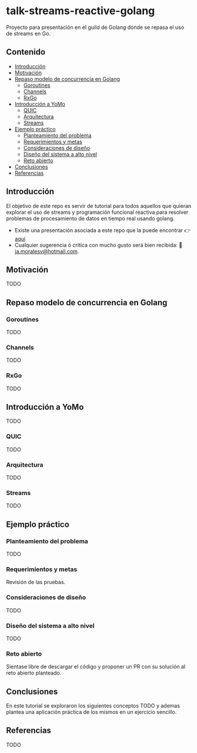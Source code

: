 # talk-streams-reactive-golang
Proyecto para presentación en el guild de Golang donde se repasa el uso de streams en Go.

## Contenido
- [Introducción](#Introducción)
- [Motivación](#Motivación)
- [Repaso modelo de concurrencia en Golang](#Repaso-modelo-de-concurrencia-en-Golang)
  -  [Goroutines](#Goroutines)
  -  [Channels](#Channels)
  -  [RxGo](#RxGo)
- [Introducción a YoMo](#Introducción-a-YoMo)
  -  [QUIC](#QUIC)
  -  [Arquitectura](#Arquitectura)
  -  [Streams](#Streams)
- [Ejemplo práctico](#Ejemplo-práctico)
  -  [Planteamiento del problema](#Planteamiento-del-problema)
  -  [Requerimientos y metas](#Requerimientos-y-metas)
  -  [Consideraciones de diseño](#Consideraciones-de-diseño)
  -  [Diseño del sistema a alto nivel](#Diseño-del-sistema-a-alto-nivel)
  -  [Reto abierto](#Reto-abierto)
- [Conclusiones](#Conclusiones)
- [Referencias](#Referencias)

## Introducción

El objetivo de este repo es servir de tutorial para todos aquellos que quieran explorar el uso de streams y programación funcional reactiva para resolver problemas de procesamiento de datos en tiempo real usando golang.

- Existe una presentación asociada a este repo que la puede encontrar 👉[aquí](TODO)
- Cualquier sugerencia ó critica con mucho gusto será bien recibida: 📧 [ja.moralesv@hotmail.com](mailto:ja.moralesv@hotmail.com).

## Motivación

TODO

## Repaso modelo de concurrencia en Golang

### Goroutines

TODO

### Channels

TODO

### RxGo

TODO

## Introducción a YoMo

TODO

### QUIC

TODO

### Arquitectura 

TODO

### Streams

TODO

## Ejemplo práctico

### Planteamiento del problema

TODO

### Requerimientos y metas

Revisión de las pruebas.

### Consideraciones de diseño

TODO

### Diseño del sistema a alto nivel

TODO

### Reto abierto

Sientase libre de descargar el código y proponer un PR con su solución al reto abierto planteado.

## Conclusiones

En este tutorial se exploraron los siguientes conceptos TODO y ademas plantea una aplicación práctica de los mismos en un ejercicio sencillo.

## Referencias

TODO
